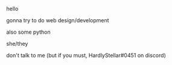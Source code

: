 hello

gonna try to do web design/development

also some python

she/they

don't talk to me (but if you must, HardlyStellar#0451 on discord)
